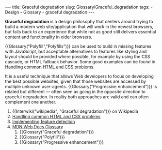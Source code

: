 --- title: Graceful degradation slug: Glossary/Graceful\_degradation tags: - Design - Glossary - graceful degradation ---

**Graceful degradation** is a design philosophy that centers around trying to build a modern web site/application that will work in the newest browsers, but falls back to an experience that while not as good still delivers essential content and functionality in older browsers.

{{Glossary("Polyfill","Polyfills")}} can be used to build in missing features with JavaScript, but acceptable alternatives to features like styling and layout should be provided where possible, for example by using the CSS cascade, or HTML fallback behavior. Some good examples can be found in [Handling common HTML and CSS problems](/en-US/docs/Learn/Tools_and_testing/Cross_browser_testing/HTML_and_CSS).

It is a useful technique that allows Web developers to focus on developing the best possible websites, given that those websites are accessed by multiple unknown user-agents. {{Glossary("Progressive enhancement")}} is related but different — often seen as going in the opposite direction to graceful degradation. In reality both approaches are valid and can often complement one another.

1.  {{Interwiki("wikipedia", "Graceful degradation")}} on Wikipedia
2.  [Handling common HTML and CSS problems](/en-US/docs/Learn/Tools_and_testing/Cross_browser_testing/HTML_and_CSS)
3.  [Implementing feature detection](/en-US/docs/Learn/Tools_and_testing/Cross_browser_testing/Feature_detection)
4.  [MDN Web Docs Glossary](/en-US/docs/Glossary)
    1.  {{Glossary("Graceful degradation")}}
    2.  {{Glossary("Polyfill")}}
    3.  {{Glossary("Progressive enhancement")}}
